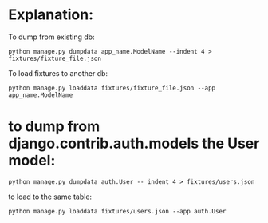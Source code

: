 # Explanation:

To dump from existing db:

```
python manage.py dumpdata app_name.ModelName --indent 4 > fixtures/fixture_file.json
```

To load fixtures to another db:

```
python manage.py loaddata fixtures/fixture_file.json --app app_name.ModelName
```

# to dump from django.contrib.auth.models the User model:

```
python manage.py dumpdata auth.User -- indent 4 > fixtures/users.json
```

to load to the same table:

```
python manage.py loaddata fixtures/users.json --app auth.User
```
